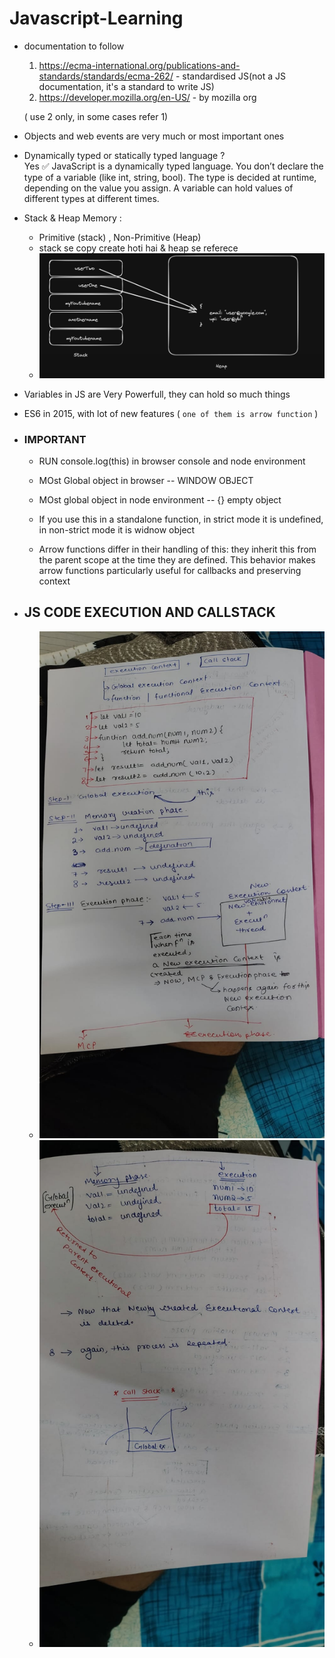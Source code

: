 # Javascript-Learning


- documentation to follow 
    1.  https://ecma-international.org/publications-and-standards/standards/ecma-262/        - standardised JS(not a JS documentation, it's a standard to write JS)
    2.  https://developer.mozilla.org/en-US/              - by mozilla org
 
    ( use 2 only, in some cases refer 1)

- Objects and web events are very much or most important ones


- Dynamically typed or statically typed language ?  
Yes ✅ JavaScript is a dynamically typed language.
    You don’t declare the type of a variable (like int, string, bool).
    The type is decided at runtime, depending on the value you assign.
    A variable can hold values of different types at different times.


-  Stack & Heap Memory : 
    - Primitive (stack) , Non-Primitive (Heap) 
    -  stack se copy create hoti hai & heap se referece
    - ![Alt text](images/stack_heap_diagram.png)


-  Variables in JS are Very Powerfull, they can hold so much things

-  ES6 in 2015, with lot of new features ( `one of them is arrow function` )


-  ### IMPORTANT
    - RUN console.log(this) in browser console and node environment
    - MOst Global object in browser -- WINDOW OBJECT
    - MOst global object in node environment -- {} empty object

    - If you use this in a standalone function, in strict mode it is undefined, in non-strict mode it is widnow object

    - Arrow functions differ in their handling of this: they inherit this from the parent scope at the time they are defined. This behavior makes arrow functions particularly useful for callbacks and preserving context




- ## JS CODE EXECUTION AND CALLSTACK
    - ![code execution](images/img2.jpeg)
    - ![code execution](images/img1.jpeg)
    




